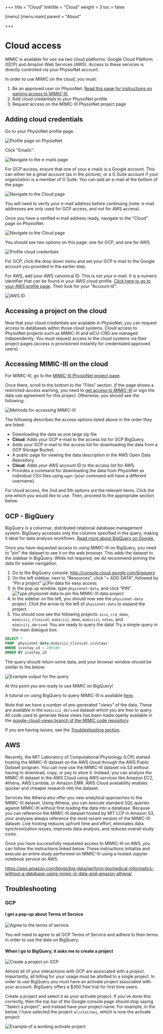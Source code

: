 +++
title = "Cloud"
linktitle = "Cloud"
weight = 3
toc = false

[menu]
  [menu.main]
    parent = "About"

+++

# Cloud access

MIMIC is available for use via two cloud platforms: Google Cloud Platform (GCP) and Amazon Web Services (AWS). Access to these services is directly controlled via your PhysioNet account.

In order to use MIMIC on the cloud, you must:

1. Be an approved user on PhysioNet. [Read this page for instructions on gaining access to MIMIC-III.](/about/access)
2. Add cloud credentials to your PhysioNet profile
3. Request access on the MIMIC-III PhysioNet project page

## Adding cloud credentials

Go to your PhysioNet profile page.

![Profile page on PhysioNet](/img/cloud/profile.png)

Click "Emails":

![Navigate to the e-mails page](/img/cloud/emails.png)

For GCP access, ensure that one of your e-mails is a Google account. This can either be a gmail account (as in the picture), or a G Suite account if your organization is a member of G Suite. You can add an e-mail at the bottom of the page:

![Navigate to the Cloud page](/img/cloud/add_email.png)

You will need to verify your e-mail address before continuing (note: e-mail addresses are only used for GCP access, and not for AWS access).

Once you have a verified e-mail address ready, navigate to the "Cloud" page on PhysioNet.

![Navigate to the Cloud page](/img/cloud/cloud_page.png)

You should see two options on this page: one for GCP, and one for AWS.

![Profile cloud credentials](/img/cloud/credentials.png)

For GCP, click the drop down menu and set your GCP e-mail to the Google account you provided in the earlier step.

For AWS, add your AWS canonical ID. This is *not your e-mail*. It is a numeric identifier that can be found in your AWS cloud profile. [Click here to go to your AWS profile page](https://console.aws.amazon.com/billing/home?#/account). Then look for your "Account Id":

![AWS ID](/img/cloud/aws/aws_id.png)

## Accessing a project on the cloud

Now that your cloud credentials are available in PhysioNet, you can request access to databases within those cloud systems.
Cloud access to PhysioNet projects such as MIMIC-III and eICU-CRD are managed independently. You must request access to the cloud systems via their project pages (access is provisioned instantly for credentialed approved users).

## Accessing MIMIC-III on the cloud

For MIMIC-III, go to the [MIMIC-III PhysioNet project page](https://physionet.org/content/mimiciii/1.4/).

Once there, scroll to the bottom to the "Files" section.
*If* the page shows a restricted-access warning, you need to [get access to MIMIC-III](/about/access) or sign the data use agreement for this project.
Otherwise, you should see the following:

![Methods for accessing MIMIC-III](/img/cloud/mimic_files.png)

The following describes the access options listed above in the order they are listed:

* Downloading the data as one large zip file
* **Cloud**: Adds your GCP e-mail to the access list for GCP BigQuery.
* Adds your GCP e-mail to the access list for downloading the data from a GCP Storage Bucket.
* A public page for viewing the data description in the AWS Open Data Repository.
* **Cloud**: Adds your AWS account ID to the access list for AWS.
* Provides a command for downloading the data from PhysioNet as individual CSV files using `wget` (your command will have a different username).

For cloud access, the 2nd and 5th options are the relevant items. Click the one which you would like to use. Then, proceed to the appropriate section below.

## GCP - BigQuery

BigQuery is a columnar, distributed relational database management system. BigQuery accesses only the columns specified in the query, making it ideal for data analysis workflows. [Read more about BigQuery on Google.](https://cloud.google.com/bigquery/)

Once you have requested access to using MIMIC-III on BigQuery, you need to "pin" the dataset to see it on the web browser. This adds the dataset to the sidebar in BigQuery. While not required, we do recommend pinning the data for easier navigation.

1. Go to the BigQuery console: http://console.cloud.google.com/bigquery
2. On the left sidebar, next to "Resources", click "+ ADD DATA", followed by "Pin a project"
![Pin data for easy access](/img/cloud/bq/pin_data.png)
3. In the pop up window, type `physionet-data`, and click "PIN".
![Type physionet-data to pin the MIMIC-III data project](/img/cloud/bq/pin_physionet_data.png)
4. In the sidebar on the left, you should now see the `physionet-data` project. Click the arrow to the left of `physionet-data` to expand the project.
5. You should now see the following projects: `eicu_crd_demo`, `mimiciii_clinical`, `mimiciii_demo`, `mimiciii_notes`, and `mimiciii_derived`. You are ready to query the data! Try a simple query in the main dialogue box:

```sql
SELECT *
FROM `physionet-data.mimiciii_clinical.icustays`
WHERE icustay_id < 200100
ORDER BY icustay_id
```

The query should return some data, and your browser window should be similar to the below:

![Example output for the query](/img/cloud/bq/example_query.png)

At this point you are ready to use MIMIC on BigQuery!

A tutorial on using BigQuery to query MIMIC-III is available [here](/tutorials/intro-to-mimic-iii-bq.md).

Note that we have a number of pre-generated "views" of the data. These are available in the `mimiciii_derived` dataset which you are free to query. All code used to generate these views has been made openly available in the [google-cloud-views branch of the MIMIC code repository](https://github.com/MIT-LCP/mimic-code/tree/google-cloud-views).

If you are having issues, see the [Troubleshooting section](#troubleshooting).

## AWS

Recently, the MIT Laboratory of Computational Physiology (LCP) started hosting the MIMIC-III dataset on the AWS cloud through the AWS Public Dataset program. You can now use the MIMIC-III dataset via S3 without having to download, copy, or pay to store it. Instead, you can analyze the MIMIC-III dataset in the AWS Cloud using AWS services like Amazon EC2, Athena, AWS Lambda, or Amazon EMR. AWS Cloud availability enables quicker and cheaper research into the dataset.

Services like Athena also offer you new analytical approaches to the MIMIC-III dataset. Using Athena, you can execute standard SQL queries against MIMIC-III without first loading the data into a database. Because you can reference the MIMIC-III dataset hosted by MIT LCP in Amazon S3, your analyses always reference the most recent version of the MIMIC-III dataset. Live hosting reduces upfront time and effort, eliminates data synchronization issues, improves data analysis, and reduces overall study costs.

Once you have successfully requested access to MIMIC-III on AWS, you can follow the instructions linked below. These instructions initialize and execute an entire study performed on MIMIC-III using a hosted Jupyter notebook service on AWS.

https://aws.amazon.com/blogs/big-data/perform-biomedical-informatics-without-a-database-using-mimic-iii-data-and-amazon-athena/



## Troubleshooting

### GCP

#### I get a pop-up about Terms of Service

![Agree to the terms of service](/img/cloud/bq/agree_tos.png)

You will need to agree to all GCP Terms of Service and adhere to their terms in order to use the data on BigQuery.

#### When I go to BigQuery, it asks me to create a project

![Create a project on GCP](/img/cloud/bq/create_project.png)

Almost all of your interactions with GCP are associated with a *project*. Importantly, all billing for your usage must be allotted to a single project.
In order to use BigQuery you must have an activate project associated with your account. BigQuery offers a $300 free trial for first time users.

Create a project and select it as your activate project. If you've done this correctly, then the top bar of the Google console page should stop saying "Select a project", and instead have your project name. For example, in the below, I have selected the project `alistairewj`, which is now the activate project:

![Example of a working activate project](/img/cloud/bq/active_project.png)

